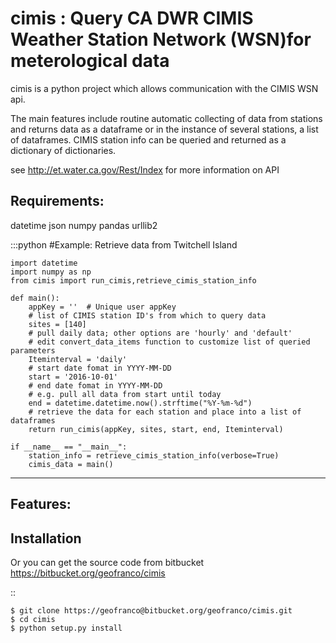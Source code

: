 cimis : Query CA DWR CIMIS Weather Station Network (WSN)for meterological data
=============================================================

cimis is a python project which allows communication with the CIMIS WSN api.

The main features include routine automatic collecting of data from stations 
and returns data as a dataframe or in the instance of several stations,
a list of dataframes.
CIMIS station info can be queried and returned as a dictionary of dictionaries.

see http://et.water.ca.gov/Rest/Index for more information on API


Requirements:
-------------
datetime
json
numpy
pandas
urllib2

:::python
#Example: Retrieve data from Twitchell Island

	import datetime
	import numpy as np
	from cimis import run_cimis,retrieve_cimis_station_info

	def main():
		appKey = ''  # Unique user appKey 
		# list of CIMIS station ID's from which to query data
		sites = [140]
		# pull daily data; other options are 'hourly' and 'default'
		# edit convert_data_items function to customize list of queried parameters
		Iteminterval = 'daily'
		# start date fomat in YYYY-MM-DD
		start = '2016-10-01'
		# end date fomat in YYYY-MM-DD
		# e.g. pull all data from start until today
		end = datetime.datetime.now().strftime("%Y-%m-%d")
		# retrieve the data for each station and place into a list of dataframes
		return run_cimis(appKey, sites, start, end, Iteminterval)

	if __name__ == "__main__":
		station_info = retrieve_cimis_station_info(verbose=True)
		cimis_data = main()


--------


Features:
--------

Installation
------------

Or you can get the source code from bitbucket
https://bitbucket.org/geofranco/cimis

::

	$ git clone https://geofranco@bitbucket.org/geofranco/cimis.git
	$ cd cimis
	$ python setup.py install



